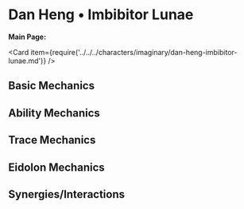 # Dan Heng • Imbibitor Lunae

**Main Page:**

<Card item={require('../../../characters/imaginary/dan-heng-imbibitor-lunae.md')} />

## Basic Mechanics

## Ability Mechanics

## Trace Mechanics

## Eidolon Mechanics

## Synergies/Interactions
